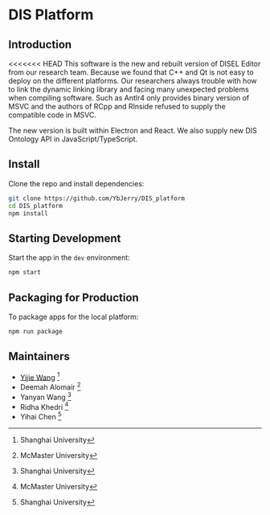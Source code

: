 # DIS Platform

## Introduction

<<<<<<< HEAD
This software is the new and rebuilt version of DISEL Editor from our research team. Because we found that C++ and Qt is not easy to deploy on the different platforms. Our researchers always trouble with how to link the dynamic linking library and facing many unexpected problems when compiling software. Such as Antlr4 only provides binary version of MSVC and the authors of RCpp and RInside refused to supply the compatible code in MSVC.

The new version is built within Electron and React. We also supply new DIS Ontology API in JavaScript/TypeScript.

<!-- <br> -->

<!-- <div align="center">

[![Build Status][github-actions-status]][github-actions-url]
[![Github Tag][github-tag-image]][github-tag-url]

</div> -->

## Install

Clone the repo and install dependencies:

```bash
git clone https://github.com/YbJerry/DIS_platform 
cd DIS_platform
npm install
```

## Starting Development

Start the app in the `dev` environment:

```bash
npm start
```

## Packaging for Production

To package apps for the local platform:

```bash
npm run package
```

<!-- ## Docs

See our [docs and guides here](https://electron-react-boilerplate.js.org/docs/installation) -->


## Maintainers

- [Yijie Wang](https://github.com/YbJerry) [^sh]
- Deemah Alomair [^mc]
- Yanyan Wang [^sh]
- Ridha Khedri [^mc]
- Yihai Chen [^sh]

[^sh]: Shanghai University
[^mc]: McMaster University
  
<!-- 
## License

MIT © [Electron React Boilerplate](https://github.com/electron-react-boilerplate) -->

<!-- [github-actions-status]: https://github.com/electron-react-boilerplate/electron-react-boilerplate/workflows/Test/badge.svg
[github-actions-url]: https://github.com/electron-react-boilerplate/electron-react-boilerplate/actions
[github-tag-image]: https://img.shields.io/github/tag/electron-react-boilerplate/electron-react-boilerplate.svg?label=version
[github-tag-url]: https://github.com/electron-react-boilerplate/electron-react-boilerplate/releases/latest
[stackoverflow-img]: https://img.shields.io/badge/stackoverflow-electron_react_boilerplate-blue.svg
[stackoverflow-url]: https://stackoverflow.com/questions/tagged/electron-react-boilerplate -->
